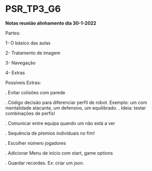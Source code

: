 # PSR_TP3_G6


**Notas reunião alinhamento dia 30-1-2022**

Partes:

1- O básico das aulas


2- Tratamento de imagem


3- Navegação


4- Extras



Possíveis Extras:

. Evitar colisões com parede

. Código decisão para diferenciar perfil de robot. Exemplo: um com mentalidade atacante, um defensivo, um equilibrado. . Ideia: testar combinações de perfis!

. Comunicar entre equipa quando um não está a ver

. Sequência de pŕemios individuais no fim!

. Escolher número jogadores

. Adicionar Menu de início com start, game options

. Guardar recordes. Ex: criar um json.
